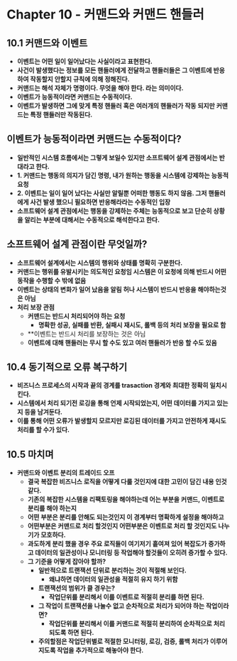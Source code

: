 # Chapter 10 - 커맨드와 커맨드 핸들러

## 10.1 커맨드와 이벤트
* **이벤트는 어떤 일이 일어났다는 사실이라고 표현한다.**
* **사건이 발생했다는 정보를 모든 핸들러에게 전달하고 핸들러들은 그 이벤트에 반응하여 작동할지 안할지 규칙에 의해 정해진다.**
* **커맨드는 해석 자체가 명령이다. 무엇을 해야 한다. 라는 의미이다.**
* **이벤트가 능동적이라면 커맨드는 수동적이다.**
* **이벤트가 발생하면 그에 맞게 특정 핸들러 혹은 여러개의 핸들러가 작동 되지만 커맨드는 특정 핸들러만 작동된다.**

## 이벤트가 능동적이라면 커맨드는 수동적이다?
* **일반적인 시스템 흐름에서는 그렇게 보일수 있지만 소프트웨어 설계 관점에서는 반대라고 한다.**
* **1. 커맨드는 행동의 의지가 담긴 명령, 내가 원하는 행동을 시스템에 강제하는 능동적 요청**
* **2. 이벤트는 일이 일어 났다는 사실만 알릴뿐 어떠한 행동도 하지 않음. 그저 핸들러에게 사건 발생 했으니 필요하면 반응해라라는 수동적인 입장**
* **소프트웨어 설계 관점에서는 행동을 강제하는 주체는 능동적으로 보고 단순히 상황을 알리는 부분에 대해서는 수동적으로 해석한다고 한다.**

## 소프트웨어 설계 관점이란 무엇일까?
* **소프트웨어 설계에서는 시스템의 행위와 상태를 명확히 구분한다.**
* **커맨드는 행위를 유발시키는 의도적인 요청임 시스템은 이 요청에 의해 반드시 어떤 동작을 수행할 수 밖에 없음**
* **이벤트는 상태의 변화가 일어 났음을 알림 허나 시스템이 반드시 반응을 해야하는것은 아님**
* **처리 보장 관점**
    * **커맨드는 반드시 처리되어야 하는 요청**
        * **명확한 성공, 실패를 반환, 실패시 재시도, 롤백 등의 처리 보장을 필요로 함**
    * **이벤트는 반드시 처리를 보장하는 것은 아님
    * **이벤트에 대해 핸들러는 무시 할 수도 있고 여러 핸들러가 반응 할 수도 있음**

## 10.4 동기적으로 오류 복구하기
* **비즈니스 프로세스의 시작과 끝의 경계를 trasaction 경계와 최대한 정확히 일치시킨다.**
* **시스템에서 처리 되기전 로깅을 통해 언제 시작되었는지, 어떤 데이터를 가지고 있는지 등을 남겨둔다.**
* **이를 통해 어떤 오류가 발생할지 모르지만 로깅된 데이터를 가지고 안전하게 재시도 처리를 할 수가 있다.**


## 10.5 마치며
* **커맨드와 이벤트 분리의 트레이드 오프**
  * **결국 복잡한 비즈니스 로직을 어떻게 다룰 것인지에 대한 고민이 담긴 내용 인것 같다.**
  * **기존의 복잡한 시스템을 리팩토링을 해야하는데 어는 부분을 커맨드, 이벤트로 분리를 해야 하는지**
  * **어떤 부분은 분리를 안해도 되는것인지 이 경계부터 명확하게 설정을 해야하고**
  * **어떤부분은 커맨드로 처리 할것인지 어떤부분은 이벤트로 처리 할 것인지도 나누기가 모호하다.**
  * **과도하게 분리 했을 경우 주요 로직들이 여기저기 흩여져 있어 복잡도가 증가하고 데이터의 일관성이나 모니터링 등 작업해야 할것들이 오히려 증가할 수 있다.**
  * **그 기준을 어떻게 잡아야 할까?**
      * **일반적으로 트랜잭션 단위로 분리하는 것이 적절해 보인다.**
          * **왜냐하면 데이터의 일관성을 적절히 유지 하기 위함**
      * **트랜잭션의 범위가 클 경우는?**
          * **작업단위를 분리해서 이를 이벤트로 적절히 분리를 하면 된다.**
      * **그 작업이 트랜잭션을 나눌수 없고 순차적으로 처리가 되어야 하는 작업이라면?**
          * **작업단위를 분리해서 이를 커맨드로 적절히 분리하여 순차적으로 처리 되도록 하면 된다.**
      * **주의할점은 작업단위별로 적절한 모니터링, 로깅, 검증, 롤백 처리가 이루어지도록 작업을 추가적으로 해놓아야 한다.**

